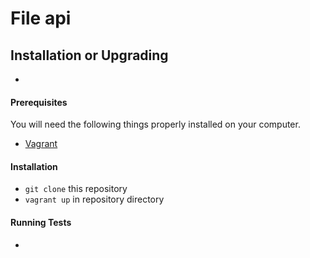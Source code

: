 # File api

## Installation or Upgrading

*

#### Prerequisites

You will need the following things properly installed on your computer.

* [Vagrant](https://www.vagrantup.com/)

#### Installation

* `git clone` this repository
* `vagrant up` in repository directory

#### Running Tests

*
